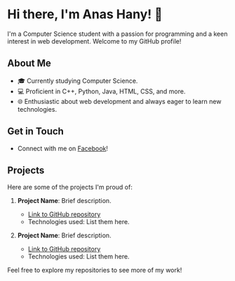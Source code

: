# Hi there, I'm Anas Hany! 👋

I'm a Computer Science student with a passion for programming and a keen interest in web development. Welcome to my GitHub profile!

## About Me

- 🎓 Currently studying Computer Science.
- 💻 Proficient in C++, Python, Java, HTML, CSS, and more.
- 🌐 Enthusiastic about web development and always eager to learn new technologies.

## Get in Touch

- Connect with me on [Facebook](https://www.facebook.com/anashany219/)!

## Projects

Here are some of the projects I'm proud of:

1. **Project Name**: Brief description.
   - [Link to GitHub repository](#)
   - Technologies used: List them here.

2. **Project Name**: Brief description.
   - [Link to GitHub repository](#)
   - Technologies used: List them here.

Feel free to explore my repositories to see more of my work!

